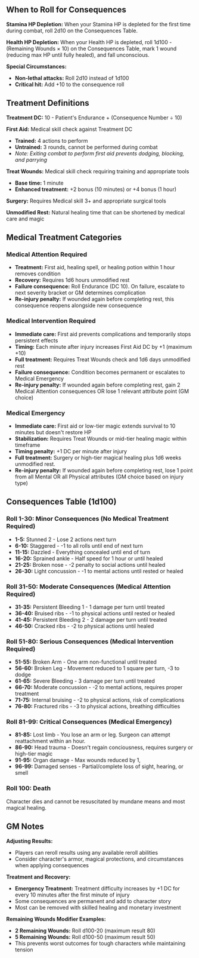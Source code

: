 ## When to Roll for Consequences

**Stamina HP Depletion:** When your Stamina HP is depleted for the first time during combat, roll 2d10 on the Consequences Table.

**Health HP Depletion:** When your Health HP is depleted, roll 1d100 - (Remaining Wounds × 10) on the Consequences Table, mark 1 wound (reducing max HP until fully healed), and fall unconscious.

**Special Circumstances:**
- **Non-lethal attacks:** Roll 2d10 instead of 1d100
- **Critical hit:** Add +10 to the consequence roll

## Treatment Definitions

**Treatment DC:** 10 - Patient's Endurance + (Consequence Number ÷ 10)

**First Aid:** Medical skill check against Treatment DC
- **Trained:** 4 actions to perform
- **Untrained:** 3 rounds, cannot be performed during combat
- *Note: Exiting combat to perform first aid prevents dodging, blocking, and parrying*

**Treat Wounds:** Medical skill check requiring training and appropriate tools
- **Base time:** 1 minute
- **Enhanced treatment:** +2 bonus (10 minutes) or +4 bonus (1 hour)

**Surgery:** Requires Medical skill 3+ and appropriate surgical tools

**Unmodified Rest:** Natural healing time that can be shortened by medical care and magic

## Medical Treatment Categories

### Medical Attention Required
- **Treatment:** First aid, healing spell, or healing potion within 1 hour removes condition
- **Recovery:** Requires 1d6 hours unmodified rest
- **Failure consequence:** Roll Endurance (DC 10). On failure, escalate to next severity bracket or GM determines complication
- **Re-injury penalty:** If wounded again before completing rest, this consequence reopens alongside new consequence

### Medical Intervention Required  
- **Immediate care:** First aid prevents complications and temporarily stops persistent effects
- **Timing:** Each minute after injury increases First Aid DC by +1 (maximum +10)
- **Full treatment:** Requires Treat Wounds check and 1d6 days unmodified rest
- **Failure consequence:** Condition becomes permanent or escalates to Medical Emergency
- **Re-injury penalty:** If wounded again before completing rest, gain 2 Medical Attention consequences OR lose 1 relevant attribute point (GM choice)

### Medical Emergency
- **Immediate care:** First aid or low-tier magic extends survival to 10 minutes but doesn't restore HP
- **Stabilization:** Requires Treat Wounds or mid-tier healing magic within timeframe
- **Timing penalty:** +1 DC per minute after injury
- **Full treatment:** Surgery or high-tier magical healing plus 1d6 weeks unmodified rest.
- **Re-injury penalty:** If wounded again before completing rest, lose 1 point from all Mental OR all Physical attributes (GM choice based on injury type)

## Consequences Table (1d100)

### Roll 1-30: Minor Consequences (No Medical Treatment Required)
- **1-5:** Stunned 2 - Lose 2 actions next turn
- **6-10:** Staggered - -1 to all rolls until end of next turn
- **11-15:** Dazzled - Everything concealed until end of turn
- **16-20:** Sprained ankle - Half speed for 1 hour or until healed
- **21-25:** Broken nose - -2 penalty to social actions until healed  
- **26-30:** Light concussion - -1 to mental actions until rested or healed

### Roll 31-50: Moderate Consequences (Medical Attention Required)
- **31-35:** Persistent Bleeding 1 - 1 damage per turn until treated
- **36-40:** Bruised ribs - -1 to physical actions until rested or healed
- **41-45:** Persistent Bleeding 2 - 2 damage per turn until treated
- **46-50:** Cracked ribs - -2 to physical actions until healed

### Roll 51-80: Serious Consequences (Medical Intervention Required)
- **51-55:** Broken Arm - One arm non-functional until treated
- **56-60:** Broken Leg - Movement reduced to 1 square per turn, -3 to dodge
- **61-65:** Severe Bleeding - 3 damage per turn until treated
- **66-70:** Moderate concussion - -2 to mental actions, requires proper treatment
- **71-75:** Internal bruising - -2 to physical actions, risk of complications
- **76-80:** Fractured ribs - -3 to physical actions, breathing difficulties

### Roll 81-99: Critical Consequences (Medical Emergency)
- **81-85:** Lost limb - You lose an arm or leg. Surgeon can attempt reattachment within an hour.
- **86-90:** Head trauma - Doesn't regain conciousness, requires surgery or high-tier magic
- **91-95:** Organ damage - Max wounds reduced by 1,
- **96-99:** Damaged senses - Partial/complete loss of sight, hearing, or smell

### Roll 100: Death
Character dies and cannot be resuscitated by mundane means and most magical healing.

## GM Notes

**Adjusting Results:**
- Players can reroll results using any available reroll abilities
- Consider character's armor, magical protections, and circumstances when applying consequences

**Treatment and Recovery:**
- **Emergency Treatment:** Treatment difficulty increases by +1 DC for every 10 minutes after the first minute of injury
- Some consequences are permanent and add to character story
- Most can be removed with skilled healing and monetary investment

**Remaining Wounds Modifier Examples:**
- **2 Remaining Wounds:** Roll d100-20 (maximum result 80)
- **5 Remaining Wounds:** Roll d100-50 (maximum result 50)
- This prevents worst outcomes for tough characters while maintaining tension
